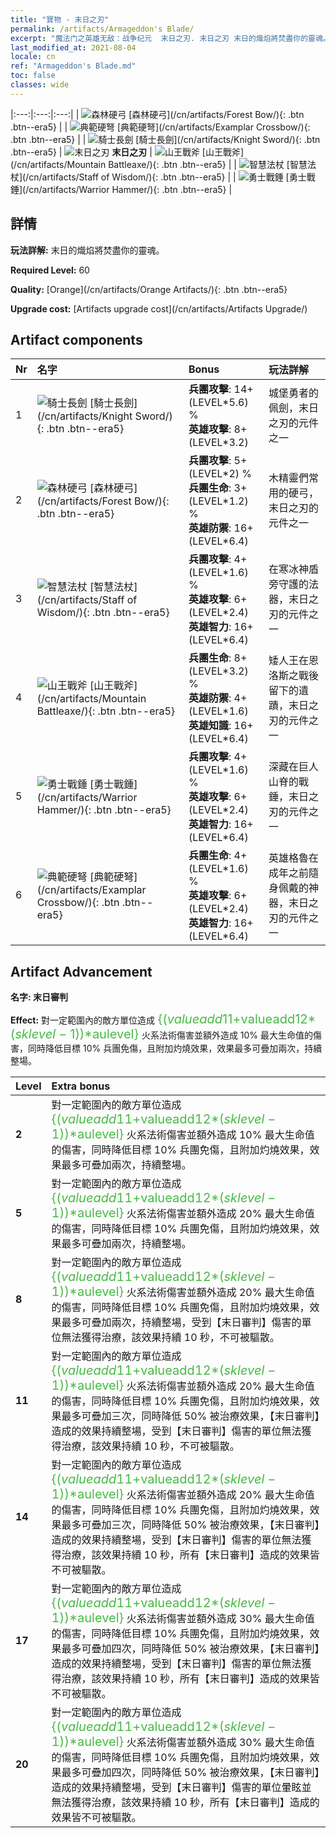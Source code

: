 ```yaml
---
title: "寶物 - 末日之刃"
permalink: /artifacts/Armageddon's Blade/
excerpt: "魔法门之英雄无敌：战争纪元  末日之刃. 末日之刃 末日的熾焰將焚盡你的靈魂。"
last_modified_at: 2021-08-04
locale: cn
ref: "Armageddon's Blade.md"
toc: false
classes: wide
---
```


  |:---:|:---:|:---:| 
  | ![森林硬弓](/images/t/artifact_40442.png) [森林硬弓](/cn/artifacts/Forest Bow/){: .btn .btn--era5} |   | ![典範硬弩](/images/t/artifact_40446.png) [典範硬弩](/cn/artifacts/Examplar Crossbow/){: .btn .btn--era5} | 
  | ![騎士長劍](/images/t/artifact_40441.png) [騎士長劍](/cn/artifacts/Knight Sword/){: .btn .btn--era5} | ![末日之刃](/images/t/icon_artifact_44.png) **末日之刃** | ![山王戰斧](/images/t/artifact_40444.png) [山王戰斧](/cn/artifacts/Mountain Battleaxe/){: .btn .btn--era5} | 
  | ![智慧法杖](/images/t/artifact_40443.png) [智慧法杖](/cn/artifacts/Staff of Wisdom/){: .btn .btn--era5} |   | ![勇士戰錘](/images/t/artifact_40445.png) [勇士戰錘](/cn/artifacts/Warrior Hammer/){: .btn .btn--era5} | 


## 詳情

 **玩法詳解:** 末日的熾焰將焚盡你的靈魂。

 **Required Level:** 60

 **Quality:** [Orange](/cn/artifacts/Orange Artifacts/){: .btn .btn--era5}

 **Upgrade cost:** [Artifacts upgrade cost](/cn/artifacts/Artifacts Upgrade/)



## Artifact components

  | Nr |    名字    |   Bonus | 玩法詳解 | 
  |:---|:-----------|:--------|:------------| 
  | 1 | ![騎士長劍](/images/t/artifact_40441.png) [騎士長劍](/cn/artifacts/Knight Sword/){: .btn .btn--era5} | **兵團攻擊**: 14+(LEVEL\*5.6) %<br/>**英雄攻擊**: 8+(LEVEL\*3.2) | 城堡勇者的佩劍，末日之刃的元件之一 | 
  | 2 | ![森林硬弓](/images/t/artifact_40442.png) [森林硬弓](/cn/artifacts/Forest Bow/){: .btn .btn--era5} | **兵團攻擊**: 5+(LEVEL\*2) %<br/>**兵團生命**: 3+(LEVEL\*1.2) %<br/>**英雄防禦**: 16+(LEVEL\*6.4) | 木精靈們常用的硬弓，末日之刃的元件之一 | 
  | 3 | ![智慧法杖](/images/t/artifact_40443.png) [智慧法杖](/cn/artifacts/Staff of Wisdom/){: .btn .btn--era5} | **兵團攻擊**: 4+(LEVEL\*1.6) %<br/>**英雄攻擊**: 6+(LEVEL\*2.4)<br/>**英雄智力**: 16+(LEVEL\*6.4) | 在寒冰神盾旁守護的法器，末日之刃的元件之一 | 
  | 4 | ![山王戰斧](/images/t/artifact_40444.png) [山王戰斧](/cn/artifacts/Mountain Battleaxe/){: .btn .btn--era5} | **兵團生命**: 8+(LEVEL\*3.2) %<br/>**英雄防禦**: 4+(LEVEL\*1.6)<br/>**英雄知識**: 16+(LEVEL\*6.4) | 矮人王在恩洛斯之戰後留下的遺蹟，末日之刃的元件之一 | 
  | 5 | ![勇士戰錘](/images/t/artifact_40445.png) [勇士戰錘](/cn/artifacts/Warrior Hammer/){: .btn .btn--era5} | **兵團攻擊**: 4+(LEVEL\*1.6) %<br/>**英雄攻擊**: 6+(LEVEL\*2.4)<br/>**英雄智力**: 16+(LEVEL\*6.4) | 深藏在巨人山脊的戰錘，末日之刃的元件之一 | 
  | 6 | ![典範硬弩](/images/t/artifact_40446.png) [典範硬弩](/cn/artifacts/Examplar Crossbow/){: .btn .btn--era5} | **兵團生命**: 4+(LEVEL\*1.6) %<br/>**英雄攻擊**: 6+(LEVEL\*2.4)<br/>**英雄智力**: 16+(LEVEL\*6.4) | 英雄格魯在成年之前隨身佩戴的神器，末日之刃的元件之一 | 


## Artifact Advancement

 **名字: 末日審判**

 **Effect:** 對一定範圍內的敵方單位造成 <span style="color: #48b946;font-size:20px">{($valueadd11+$valueadd12*($sklevel-1))*$aulevel}</span> 火系法術傷害並額外造成 10% 最大生命值的傷害，同時降低目標 10% 兵團免傷，且附加灼燒效果，效果最多可疊加兩次，持續整場。

  |  Level  |    Extra bonus  | 
  |:--------|:----------------| 
  | **2** | 對一定範圍內的敵方單位造成 <span style="color: #48b946;font-size:20px">{($valueadd11+$valueadd12*($sklevel-1))*$aulevel}</span> 火系法術傷害並額外造成 10% 最大生命值的傷害，同時降低目標 10% 兵團免傷，且附加灼燒效果，效果最多可疊加兩次，持續整場。 | 
  | **5** | 對一定範圍內的敵方單位造成 <span style="color: #48b946;font-size:20px">{($valueadd11+$valueadd12*($sklevel-1))*$aulevel}</span> 火系法術傷害並額外造成 20% 最大生命值的傷害，同時降低目標 10% 兵團免傷，且附加灼燒效果，效果最多可疊加兩次，持續整場。 | 
  | **8** | 對一定範圍內的敵方單位造成 <span style="color: #48b946;font-size:20px">{($valueadd11+$valueadd12*($sklevel-1))*$aulevel}</span> 火系法術傷害並額外造成 20% 最大生命值的傷害，同時降低目標 10% 兵團免傷，且附加灼燒效果，效果最多可疊加兩次，持續整場，受到【末日審判】傷害的單位無法獲得治療，該效果持續 10 秒，不可被驅散。 | 
  | **11** | 對一定範圍內的敵方單位造成 <span style="color: #48b946;font-size:20px">{($valueadd11+$valueadd12*($sklevel-1))*$aulevel}</span> 火系法術傷害並額外造成 20% 最大生命值的傷害，同時降低目標 10% 兵團免傷，且附加灼燒效果，效果最多可疊加三次，同時降低 50% 被治療效果，【末日審判】造成的效果持續整場，受到【末日審判】傷害的單位無法獲得治療，該效果持續 10 秒，不可被驅散。 | 
  | **14** | 對一定範圍內的敵方單位造成 <span style="color: #48b946;font-size:20px">{($valueadd11+$valueadd12*($sklevel-1))*$aulevel}</span> 火系法術傷害並額外造成 20% 最大生命值的傷害，同時降低目標 10% 兵團免傷，且附加灼燒效果，效果最多可疊加三次，同時降低 50% 被治療效果，【末日審判】造成的效果持續整場，受到【末日審判】傷害的單位無法獲得治療，該效果持續 10 秒，所有【末日審判】造成的效果皆不可被驅散。 | 
  | **17** | 對一定範圍內的敵方單位造成 <span style="color: #48b946;font-size:20px">{($valueadd11+$valueadd12*($sklevel-1))*$aulevel}</span> 火系法術傷害並額外造成 30% 最大生命值的傷害，同時降低目標 10% 兵團免傷，且附加灼燒效果，效果最多可疊加四次，同時降低 50% 被治療效果，【末日審判】造成的效果持續整場，受到【末日審判】傷害的單位無法獲得治療，該效果持續 10 秒，所有【末日審判】造成的效果皆不可被驅散。 | 
  | **20** | 對一定範圍內的敵方單位造成 <span style="color: #48b946;font-size:20px">{($valueadd11+$valueadd12*($sklevel-1))*$aulevel}</span> 火系法術傷害並額外造成 30% 最大生命值的傷害，同時降低目標 10% 兵團免傷，且附加灼燒效果，效果最多可疊加四次，同時降低 50% 被治療效果，【末日審判】造成的效果持續整場，受到【末日審判】傷害的單位暈眩並無法獲得治療，該效果持續 10 秒，所有【末日審判】造成的效果皆不可被驅散。 | 
